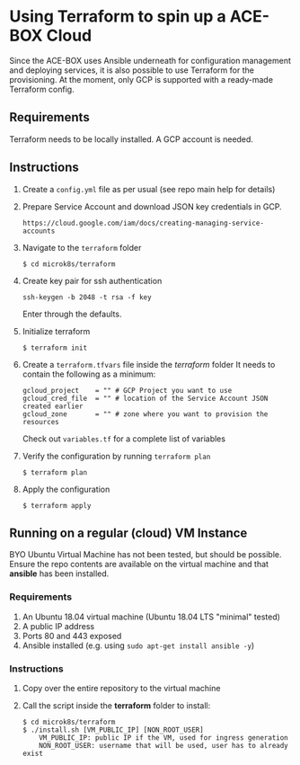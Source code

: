 # Using Terraform to spin up a ACE-BOX Cloud 

Since the ACE-BOX uses Ansible underneath for configuration management and deploying services, it is also possible to use Terraform for the provisioning.
At the moment, only GCP is supported with a ready-made Terraform config.

## Requirements
Terraform needs to be locally installed.
A GCP account is needed.

## Instructions

1. Create a `config.yml` file as per usual (see repo main help for details)
1. Prepare Service Account and download JSON key credentials in GCP.

    ```
    https://cloud.google.com/iam/docs/creating-managing-service-accounts
    ```

1. Navigate to the `terraform` folder

    ```
    $ cd microk8s/terraform
    ```

1. Create key pair for ssh authentication

    ```
    ssh-keygen -b 2048 -t rsa -f key
    ```
    Enter through the defaults.

1. Initialize terraform
    ```
    $ terraform init
    ```

1. Create a `terraform.tfvars` file inside the *terraform* folder
   It needs to contain the following as a minimum:
    
    ```
    gcloud_project    = "" # GCP Project you want to use
    gcloud_cred_file  = "" # location of the Service Account JSON created earlier
    gcloud_zone       = "" # zone where you want to provision the resources
    ```

    Check out `variables.tf` for a complete list of variables

2.  Verify the configuration by running `terraform plan`
    
    ```
    $ terraform plan
    ```

3. Apply the configuration

    ```
    $ terraform apply
    ```

## Running on a regular (cloud) VM Instance
BYO Ubuntu Virtual Machine has not been tested, but should be possible.
Ensure the repo contents are available on the virtual machine and that **ansible** has been installed.

### Requirements
1. An Ubuntu 18.04 virtual machine (Ubuntu 18.04 LTS "minimal" tested)
2. A public IP address
3. Ports 80 and 443 exposed
4. Ansible installed (e.g. using `sudo apt-get install ansible -y`)

### Instructions

1. Copy over the entire repository to the virtual machine
2. Call the script inside the **terraform** folder to install:

    ```
    $ cd microk8s/terraform
    $ ./install.sh [VM_PUBLIC_IP] [NON_ROOT_USER]
        VM_PUBLIC_IP: public IP if the VM, used for ingress generation
        NON_ROOT_USER: username that will be used, user has to already exist
    ```